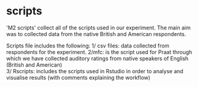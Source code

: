 # scripts
'M2 scripts' collect all of the scripts used in our experiment. The main aim was to collected data from the native British and American respondents.

Scripts file includes the following: 
1/ csv files: data collected from respondents for the experiment.
2/mfc: is the script used for Praat through which we have collected auditory ratings from native speakers of English (British and American)  
3/ Rscripts: includes the scripts used in Rstudio in order to analyse and visualise results (with comments explaining the workflow)
